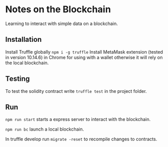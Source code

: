 # Notes on the Blockchain

Learning to interact with simple data on a blockchain. 

## Installation

Install Truffle globally ```npm i -g truffle```
Install MetaMask extension (tested in version 10.14.6) in Chrome for using with a wallet otherwise it will rely on the local blockchain.

## Testing

To test the solidity contract write `truffle test` in the project folder.

## Run
`npm run start` starts a express server to interact with the blockchain.

`npm run bc` launch a local blockchain.

In truffle develop run ```migrate -reset``` to recompile changes to contracts.
